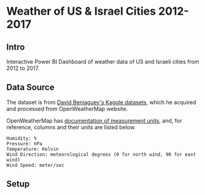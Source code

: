 # Weather of US & Israel Cities 2012-2017

## Intro

Interactive Power BI Dashboard of weather data of US and Israeli cities from 2012 to 2017.

## Data Source

The dataset is from [David Beniaguev's Kaggle datasets](https://www.kaggle.com/datasets/selfishgene/historical-hourly-weather-data/data), which he acquired and processed from OpenWeatherMap website.

OpenWeatherMap has [documentation of measurement units](https://openweathermap.org/weather-data), and, for reference, columns and their units are listed below.

```
Humidity: %
Pressure: hPa
Temperature: Kelvin
Wind Direction: meteorological degrees (0 for north wind, 90 for east wind)
Wind Speed: meter/sec
```

## Setup
